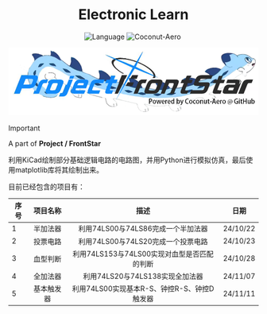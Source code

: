 # <div align="center"> Electronic Learn </div>


<div align="center">
 <img src="https://img.shields.io/badge/Python-3776AB?logo=python&logoColor=white" alt="Language">
 <img src="https://img.shields.io/badge/Coconut-Aero-blue" alt="Coconut-Aero">
 <img src="https://img.shields.io/badge/PyCharm-000000.svg?logo=pycharm&logoColor=ffffff" alt="">
</div>

<p align="center">
    <img src="https://raw.githubusercontent.com/Coconut-Aero/Coconut-Aero/refs/heads/main/FrontStar.png" alt="Project FrontStar"> 
</p>


> [!IMPORTANT]
> A part of  **Project / FrontStar**

利用KiCad绘制部分基础逻辑电路的电路图，并用Python进行模拟仿真，最后使用matplotlib库将其绘制出来。

目前已经包含的项目有：

| 序号 | 项目名称  |              描述               |    日期    |
|----|:-----:|:-----------------------------:|:--------:|
| 1  | 半加法器  |    利用74LS00与74LS86完成一个半加法器    | 24/10/22 |
| 2  | 投票电路  |    利用74LS00与74LS20完成一个投票电路    | 24/10/23 |
| 3  | 血型判断  | 利用74LS153与74LS00实现对血型是否匹配的判断  | 24/10/28 |
| 4  | 全加法器  |    利用74LS20与74LS138实现全加法器     | 24/11/07 |
| 5  | 基本触发器 | 利用74LS00实现基本R-S、钟控R-S、钟控D触发器  | 24/11/11 |